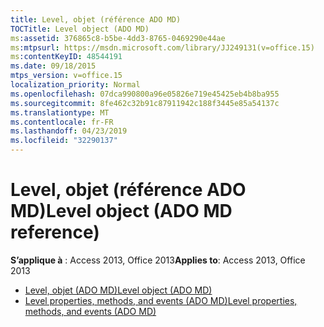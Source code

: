 ```yaml
---
title: Level, objet (référence ADO MD)
TOCTitle: Level object (ADO MD)
ms:assetid: 376865c8-b5be-4dd3-8765-0469290e44ae
ms:mtpsurl: https://msdn.microsoft.com/library/JJ249131(v=office.15)
ms:contentKeyID: 48544191
ms.date: 09/18/2015
mtps_version: v=office.15
localization_priority: Normal
ms.openlocfilehash: 07dca990800a96e05826e719e45425eb4b8ba955
ms.sourcegitcommit: 8fe462c32b91c87911942c188f3445e85a54137c
ms.translationtype: MT
ms.contentlocale: fr-FR
ms.lasthandoff: 04/23/2019
ms.locfileid: "32290137"
---
```

# <a name="level-object-ado-md-reference"></a><span data-ttu-id="e9adb-102">Level, objet (référence ADO MD)</span><span class="sxs-lookup"><span data-stu-id="e9adb-102">Level object (ADO MD reference)</span></span>

<span data-ttu-id="e9adb-103">**S’applique à** : Access 2013, Office 2013</span><span class="sxs-lookup"><span data-stu-id="e9adb-103">**Applies to**: Access 2013, Office 2013</span></span>

- [<span data-ttu-id="e9adb-104">Level, objet (ADO MD)</span><span class="sxs-lookup"><span data-stu-id="e9adb-104">Level object (ADO MD)</span></span>](level-object-ado-md.md)
- [<span data-ttu-id="e9adb-105">Level properties, methods, and events (ADO MD)</span><span class="sxs-lookup"><span data-stu-id="e9adb-105">Level properties, methods, and events (ADO MD)</span></span>](level-properties-methods-and-events-ado-md.md)

